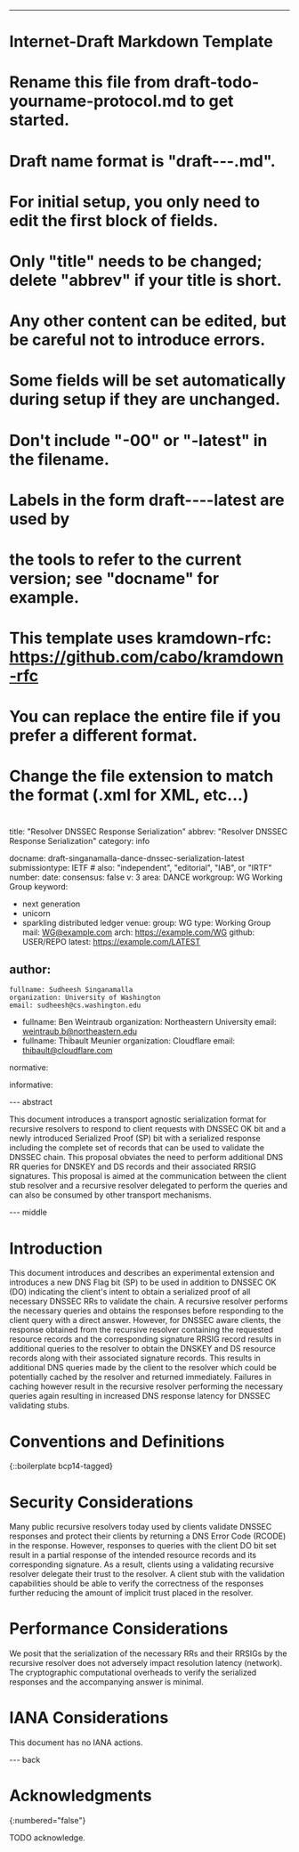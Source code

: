 ---
###
# Internet-Draft Markdown Template
#
# Rename this file from draft-todo-yourname-protocol.md to get started.
# Draft name format is "draft-<yourname>-<workgroup>-<name>.md".
#
# For initial setup, you only need to edit the first block of fields.
# Only "title" needs to be changed; delete "abbrev" if your title is short.
# Any other content can be edited, but be careful not to introduce errors.
# Some fields will be set automatically during setup if they are unchanged.
#
# Don't include "-00" or "-latest" in the filename.
# Labels in the form draft-<yourname>-<workgroup>-<name>-latest are used by
# the tools to refer to the current version; see "docname" for example.
#
# This template uses kramdown-rfc: https://github.com/cabo/kramdown-rfc
# You can replace the entire file if you prefer a different format.
# Change the file extension to match the format (.xml for XML, etc...)
#
###
title: "Resolver DNSSEC Response Serialization"
abbrev: "Resolver DNSSEC Response Serialization"
category: info

docname: draft-singanamalla-dance-dnssec-serialization-latest
submissiontype: IETF  # also: "independent", "editorial", "IAB", or "IRTF"
number:
date:
consensus: false
v: 3
area: DANCE
workgroup: WG Working Group
keyword:
 - next generation
 - unicorn
 - sparkling distributed ledger
venue:
  group: WG
  type: Working Group
  mail: WG@example.com
  arch: https://example.com/WG
  github: USER/REPO
  latest: https://example.com/LATEST

author:
 -
    fullname: Sudheesh Singanamalla
    organization: University of Washington
    email: sudheesh@cs.washington.edu
 -
    fullname: Ben Weintraub
    organization: Northeastern University
    email: weintraub.b@northeastern.edu
 -
    fullname: Thibault Meunier
    organization: Cloudflare
    email: thibault@cloudflare.com

normative:

informative:


--- abstract

This document introduces a transport agnostic serialization format for recursive resolvers to
respond to client requests with DNSSEC OK bit and a newly introduced Serialized Proof (SP) bit
with a serialized response including the complete set of records that can be used to validate
the DNSSEC chain. This proposal obviates the need to perform additional DNS RR queries for DNSKEY
and DS records and their associated RRSIG signatures. This proposal is aimed at the communication
between the client stub resolver and a recursive resolver delegated to perform the queries and can
also be consumed by other transport mechanisms.

--- middle

# Introduction

This document introduces and describes an experimental extension and introduces a new DNS Flag bit (SP)
to be used in addition to DNSSEC OK (DO) indicating the client's intent to obtain a serialized proof of
all necessary DNSSEC RRs to validate the chain. A recursive resolver performs the necessary queries and
obtains the responses before responding to the client query with a direct answer. However, for DNSSEC aware
clients, the response obtained from the recursive resolver containing the requested resource records and
the corresponding signature RRSIG record results in additional queries to the resolver to obtain the DNSKEY
and DS resource records along with their associated signature records. This results in additional DNS queries
made by the client to the resolver which could be potentially cached by the resolver and returned immediately.
Failures in caching however result in the recursive resolver performing the necessary queries again resulting in
increased DNS response latency for DNSSEC validating stubs.


# Conventions and Definitions

{::boilerplate bcp14-tagged}


# Security Considerations

Many public recursive resolvers today used by clients validate DNSSEC responses and protect their clients by
returning a DNS Error Code (RCODE) in the response. However, responses to queries with the client DO bit set
result in a partial response of the intended resource records and its corresponding signature. As a result,
clients using a validating recursive resolver delegate their trust to the resolver. A client stub with the
validation capabilities should be able to verify the correctness of the responses further reducing the amount
of implicit trust placed in the resolver.

# Performance Considerations

We posit that the serialization of the necessary RRs and their RRSIGs by the recursive resolver does not
adversely impact resolution latency (network). The cryptographic computational overheads to verify the serialized
responses and the accompanying answer is minimal.

# IANA Considerations

This document has no IANA actions.

--- back

# Acknowledgments
{:numbered="false"}

TODO acknowledge.
